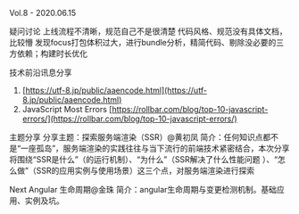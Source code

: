 
Vol.8 - 2020.06.15


疑问讨论
上线流程不清晰，规范自己不是很清楚
代码风格、规范没有具体文档，比较懵
发现focus打包体积过大，进行bundle分析，精简代码、剔除没必要的三方依赖；构建时长优化 

技术前沿讯息分享
1. [https://utf-8.jp/public/aaencode.html](https://utf-8.jp/public/aaencode.html)
2. JavaScript Most Errors [https://rollbar.com/blog/top-10-javascript-errors/](https://rollbar.com/blog/top-10-javascript-errors/)

主题分享
分享主题：探索服务端渲染（SSR）@黄初凤 
简介：任何知识点都不是“一座孤岛”，服务端渲染的实践往往与当下流行的前端技术紧密结合，本次分享将围绕“SSR是什么”（的运行机制）、“为什么”（SSR解决了什么性能问题 ）、“怎么做”（SSR的应用实例与使用场景）这三个点，对服务端渲染进行探索

Next
Angular 生命周期@金珠 
简介：angular生命周期与变更检测机制。基础应用、实例及坑。
